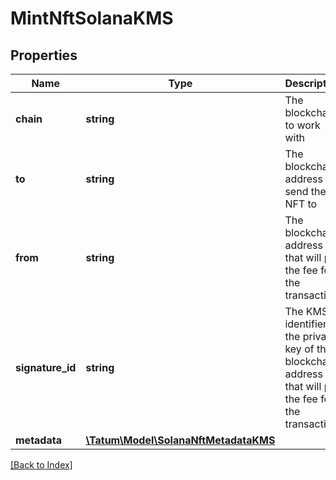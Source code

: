 # MintNftSolanaKMS

## Properties

Name | Type | Description | Notes
------------ | ------------- | ------------- | -------------
**chain** | **string** | The blockchain to work with |
**to** | **string** | The blockchain address to send the NFT to |
**from** | **string** | The blockchain address that will pay the fee for the transaction |
**signature_id** | **string** | The KMS identifier of the private key of the blockchain address that will pay the fee for the transaction |
**metadata** | [**\Tatum\Model\SolanaNftMetadataKMS**](SolanaNftMetadataKMS.md) |  |

[[Back to Index]](../index.md)
